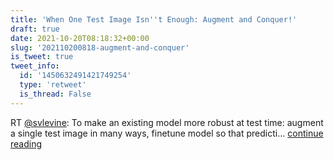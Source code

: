 ```yaml
---
title: 'When One Test Image Isn''t Enough: Augment and Conquer!'
draft: true
date: 2021-10-20T08:18:32+00:00
slug: '202110200818-augment-and-conquer'
is_tweet: true
tweet_info:
  id: '1450632491421749254'
  type: 'retweet'
  is_thread: False
---
```




RT [@svlevine](https://x.com/svlevine): To make an existing model more robust at test time: augment a single test image in many ways, finetune model so that predicti… [continue reading](https://x.com/sytelus/status/1450632491421749254)

